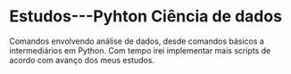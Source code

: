 # Estudos---Pyhton Ciência de dados
Comandos envolvendo análise de dados, desde comandos básicos a intermediários em Python. Com tempo irei implementar mais scripts de acordo com avanço dos meus estudos.
